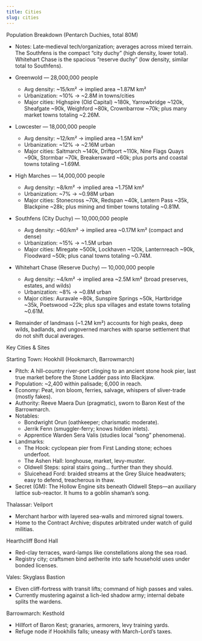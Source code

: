 ```yaml
---
title: Cities
slug: cities
---
```


Population Breakdown (Pentarch Duchies, total 80M)

- Notes: Late‑medieval tech/organization; averages across mixed terrain. The Southfens is the compact “city duchy” (high density, lower total). Whitehart Chase is the spacious “reserve duchy” (low density, similar total to Southfens).

- Greenwold — 28,000,000 people
  - Avg density: ~15/km² → implied area ~1.87M km²
  - Urbanization: ~10% → ~2.8M in towns/cities
  - Major cities: Highspire (Old Capital) ~180k, Yarrowbridge ~120k, Sheafgate ~90k, Weighford ~80k, Crownbarrow ~70k; plus many market towns totaling ~2.26M.

- Lowcester — 18,000,000 people
  - Avg density: ~12/km² → implied area ~1.5M km²
  - Urbanization: ~12% → ~2.16M urban
  - Major cities: Saltmarch ~140k, Driftport ~110k, Nine Flags Quays ~90k, Stormbar ~70k, Breakersward ~60k; plus ports and coastal towns totaling ~1.69M.

- High Marches — 14,000,000 people
  - Avg density: ~8/km² → implied area ~1.75M km²
  - Urbanization: ~7% → ~0.98M urban
  - Major cities: Stonecross ~70k, Redspan ~40k, Lantern Pass ~35k, Blackpine ~28k; plus mining and timber towns totaling ~0.81M.

- Southfens (City Duchy) — 10,000,000 people
  - Avg density: ~60/km² → implied area ~0.17M km² (compact and dense)
  - Urbanization: ~15% → ~1.5M urban
  - Major cities: Miregate ~500k, Lockhaven ~120k, Lanternreach ~90k, Floodward ~50k; plus canal towns totaling ~0.74M.

- Whitehart Chase (Reserve Duchy) — 10,000,000 people
  - Avg density: ~4/km² → implied area ~2.5M km² (broad preserves, estates, and wilds)
  - Urbanization: ~8% → ~0.8M urban
  - Major cities: Auravale ~80k, Sunspire Springs ~50k, Hartbridge ~35k, Poetswood ~22k; plus spa villages and estate towns totaling ~0.61M.

- Remainder of landmass (~1.2M km²) accounts for high peaks, deep wilds, badlands, and ungoverned marches with sparse settlement that do not shift ducal averages.

Key Cities & Sites

Starting Town: Hookhill (Hookmarch, Barrowmarch)
- Pitch: A hill-country river-port clinging to an ancient stone hook pier, last true market before the Stone Ladder pass into Blackjaw.
- Population: ~2,400 within palisade; 6,000 in reach.
- Economy: Peat, iron bloom, ferries, salvage, whispers of sliver-trade (mostly fakes).
- Authority: Reeve Maera Dun (pragmatic), sworn to Baron Kest of the Barrowmarch.
- Notables: 
  - Bondwright Orun (oathkeeper; charismatic moderate).
  - Jerrik Fenn (smuggler-ferry; knows hidden inlets).
  - Apprentice Warden Sera Valis (studies local “song” phenomena).
- Landmarks:
  - The Hook: cyclopean pier from First Landing stone; echoes underfoot.
  - The Ashen Hall: longhouse, market, levy-muster.
  - Oldwell Steps: spiral stairs going… further than they should.
  - Sluicehead Ford: braided streams at the Grey Sluice headwaters; easy to defend, treacherous in thaw.
- Secret (GM): The Hollow Engine sits beneath Oldwell Steps—an auxiliary lattice sub-reactor. It hums to a goblin shaman’s song.

Thalassar: Veilport
- Merchant harbor with layered sea-walls and mirrored signal towers.
- Home to the Contract Archive; disputes arbitrated under watch of guild militias.

Hearthcliff Bond Hall
- Red-clay terraces, ward-lamps like constellations along the sea road.
- Registry city; craftsmen bind aetherite into safe household uses under bonded licenses.

Vales: Skyglass Bastion
- Elven cliff-fortress with transit lifts; command of high passes and vales.
- Currently mustering against a lich-led shadow army; internal debate splits the wardens.

Barrowmarch: Kesthold
- Hillfort of Baron Kest; granaries, armorers, levy training yards.
- Refuge node if Hookhills falls; uneasy with March-Lord’s taxes.
